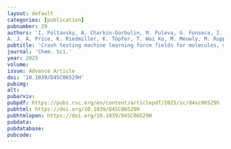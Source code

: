 ```yaml
---
layout: default
categories: [publication]
pubnumber: 29
authors: 'I. Poltavsky, A. Charkin-Gorbulin, M. Puleva, G. Fonseca, I. Batatia, N. J. Browning, S. Chmiela, M. Cui, J. T. Frank, S. Heinen, B. Huang, S. Käser, A. Kabylda, D. Khan, <b>C. Müller</b>, 
A. J. A. Price, K. Riedmiller, K. Töpfer, T. Wai Ko, M. Meuwly, M. Rupp, G. Csányi, O. A. von Lilienfeld, J. T. Margraf, K. Müller, A. Tkatchenko'
pubtitle: 'Crash testing machine learning force fields for molecules, materials, and interfaces: model analysis in the TEA Challenge 2023'
journal: 'Chem. Sci.'
year: 2025
volume: 
issue: Advance Article
doi: '10.1039/D4SC06529H'
pubimg: 
alt: 
pubarxiv:
pubpdf: https://pubs.rsc.org/en/content/articlepdf/2025/sc/d4sc06529h
pubhtml: https://doi.org/10.1039/D4SC06529H
pubhtmlopen: https://doi.org/10.1039/D4SC06529H
pubdata:
pubdatabase: 
pubcode:
---
```

